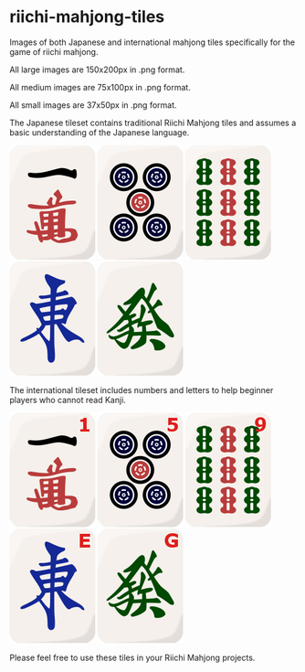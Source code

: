 # riichi-mahjong-tiles
Images of both Japanese and international mahjong tiles specifically for the game of riichi mahjong.

All large images are 150x200px in .png format.

All medium images are 75x100px in .png format.

All small images are 37x50px in .png format.

The Japanese tileset contains traditional Riichi Mahjong tiles and assumes a basic understanding of the Japanese language.

![Japanese Tiles](https://github.com/Go1den/riichi-mahjong-tiles/blob/master/Japanese/large/1man.png?raw=true)
![Japanese Tiles](https://github.com/Go1den/riichi-mahjong-tiles/blob/master/Japanese/large/5pin.png?raw=true)
![Japanese Tiles](https://github.com/Go1den/riichi-mahjong-tiles/blob/master/Japanese/large/9so.png?raw=true)
![Japanese Tiles](https://github.com/Go1den/riichi-mahjong-tiles/blob/master/Japanese/large/e.png?raw=true)
![Japanese Tiles](https://github.com/Go1den/riichi-mahjong-tiles/blob/master/Japanese/large/g.png?raw=true)

The international tileset includes numbers and letters to help beginner players who cannot read Kanji.

![International Tiles](https://github.com/Go1den/riichi-mahjong-tiles/blob/master/International/large/1man.png?raw=true)
![International Tiles](https://github.com/Go1den/riichi-mahjong-tiles/blob/master/International/large/5pin.png?raw=true)
![International Tiles](https://github.com/Go1den/riichi-mahjong-tiles/blob/master/International/large/9so.png?raw=true)
![International Tiles](https://github.com/Go1den/riichi-mahjong-tiles/blob/master/International/large/e.png?raw=true)
![International Tiles](https://github.com/Go1den/riichi-mahjong-tiles/blob/master/International/large/g.png?raw=true)

Please feel free to use these tiles in your Riichi Mahjong projects.
